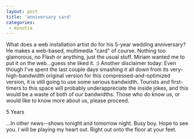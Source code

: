 ```yaml
---
layout: post
title: 'anniversary card'
categories:
 - minutia
---
```


What does a web installation artist do for his 5-year wedding anniversary? He makes a web-based, multimedia "card" of course. Nothing too glamorous, no Flash or anything, just the usual stuff. Miriam wanted me to put it on the web...guess she liked it. :)  Another disclaimer today: Even though I've spent the last couple days smashing it all down from its very-high-bandwidth original version for this compressed-and-optimized version, it is still going to use some serious bandwidth. Tourists and first-timers to this space will probably underappreciate the inside jokes, and this would be a waste of both of our bandwidths. Those who do know us, or would like to know more about us, please proceed.

<a class="dead">5 Years</a>

...In other news--shows tonight and tomorrow night. Busy boy. Hope to see you. I will be playing my heart out. Right out onto the floor at your feet.

